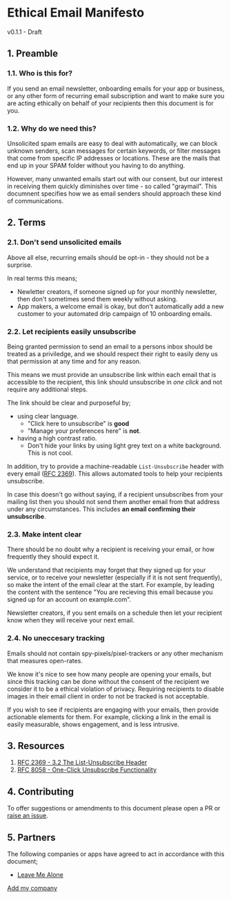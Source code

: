 # Ethical Email Manifesto

v0.1.1 - Draft

## 1. Preamble
  ### 1.1. Who is this for?

  If you send an email newsletter, onboarding emails for your app or business, or any other form of recurring email subscription and want to make sure you are acting ethically on behalf of your recipients then this document is for you.

  ### 1.2. Why do we need this?

Unsolicited spam emails are easy to deal with automatically, we can block unknown senders, scan messages for certain keywords, or filter messages that come from specific IP addresses or locations. These are the mails that end up in your SPAM folder without you having to do anything.

However, many unwanted emails start out with our consent, but our interest in receiving them quickly diminishes over time - so called "graymail". This documnent specifies how we as email senders should approach these kind of communications.  
  

## 2. Terms

### 2.1. Don't send unsolicited emails

Above all else, recurring emails should be opt-in - they should not be a surprise. 

In real terms this means;

- Newletter creators, if someone signed up for your monthly newsletter, then don't sometimes send them weekly without asking. 
- App makers, a welcome email is okay, but don't automatically add a new customer to your automated drip campaign of 10 onboarding emails. 


### 2.2. Let recipients easily unsubscribe

Being granted permission to send an email to a persons inbox should be treated as a priviledge, and we should respect their right to easily deny us that permission at any time and for any reason.

This means we must provide an unsubscribe link within each email that is accessible to the recipient, this link should unsubscribe in *one click* and not require any additional steps. 

The link should be clear and purposeful by;
- using clear language. 
  - "Click here to unsubscribe" is **good**
  - "Manage your preferences here" is **not**.
- having a high contrast ratio. 
  - Don't hide your links by using light grey text on a white background. This is not cool.

In addition, try to provide a machine-readable `List-Unsubscribe` header with every email ([RFC 2369](#3.1)). This allows automated tools to help your recipients unsubscribe. 

In case this doesn't go without saying, if a recipient unsubscribes from your mailing list then you should not send them another email from that address under any circumstances. This includes **an email confirming their unsubscribe**.

### 2.3. Make intent clear

There should be no doubt why a recipient is receiving your email, or how frequently they should expect it.

We understand that recipients may forget that they signed up for your service, or to receive your newsletter (especially if it is not sent frequently), so make the intent of the email clear at the start. For example, by leading the content with the sentence "You are recieving this email because you signed up for an account on example.com".

Newsletter creators, if you sent emails on a schedule then let your recipient know when they will receive your next email.


### 2.4. No uneccesary tracking 

Emails should not contain spy-pixels/pixel-trackers or any other mechanism that measures open-rates.

We know it's nice to see how many people are opening your emails, but since this tracking can be done without the consent of the recipient we consider it to be a ethical violation of privacy. Requiring recipients to disable images in their email client in order to not be tracked is not acceptable.

If you wish to see if recipients are engaging with your emails, then provide actionable elements for them. For example, clicking a link in the email is easily measurable, shows engagement, and is less intrusive.

## 3. Resources

<a id="3.1"></a>
1. [RFC 2369 - 3.2 The List-Unsubscribe Header](https://www.ietf.org/rfc/rfc2369.txt)
<a id="3.2"></a>
2. [RFC 8058 - One-Click Unsubscribe Functionality](https://tools.ietf.org/html/rfc8058)


## 4. Contributing

To offer suggestions or amendments to this document please open a PR or [raise an issue](https://github.com/leavemealone-app/ethical-email-manifesto/issues).

## 5. Partners

The following companies or apps have agreed to act in accordance with this document;

- [Leave Me Alone](https://leavemealone.app)

[Add my company](https://github.com/leavemealone-app/ethical-email-manifesto/issues)


